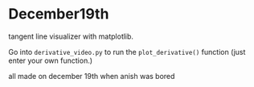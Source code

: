 # December19th

tangent line visualizer with matplotlib. 

Go into ```derivative_video.py``` to run the ```plot_derivative()``` function (just enter your own function.)

all made on december 19th when anish was bored